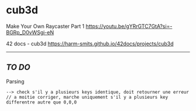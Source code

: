 # cub3d


Make Your Own Raycaster Part 1
https://youtu.be/gYRrGTC7GtA?si=-BGRp_D0vWSgi-eN

42 docs - cub3d
https://harm-smits.github.io/42docs/projects/cub3d


---
*TO DO*
---

Parsing

	--> check s'il y a plusieurs keys identique, doit retourner une erreur // a moitie corriger, marche uniquement s'il y a plusieurs key differentre autre que 0,0,0
